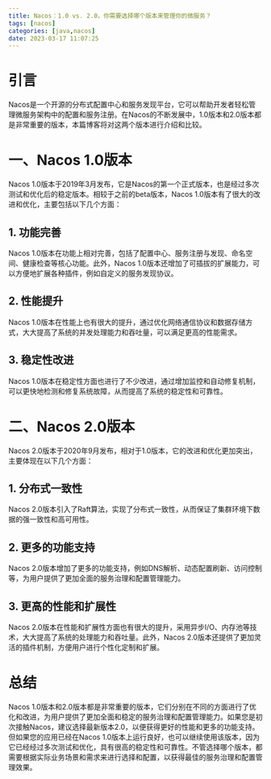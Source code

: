 ```yaml
---
title: Nacos：1.0 vs. 2.0，你需要选择哪个版本来管理你的微服务？
tags: [nacos]
categories: [java,nacos]
date: 2023-03-17 11:07:25
---
```


# 引言

Nacos是一个开源的分布式配置中心和服务发现平台，它可以帮助开发者轻松管理微服务架构中的配置和服务注册。在Nacos的不断发展中，1.0版本和2.0版本都是非常重要的版本，本篇博客将对这两个版本进行介绍和比较。

# 一、Nacos 1.0版本

Nacos 1.0版本于2019年3月发布，它是Nacos的第一个正式版本，也是经过多次测试和优化后的稳定版本。相较于之前的beta版本，Nacos 1.0版本有了很大的改进和优化，主要包括以下几个方面：

## 1. 功能完善

Nacos 1.0版本在功能上相对完善，包括了配置中心、服务注册与发现、命名空间、健康检查等核心功能。此外，Nacos 1.0版本还增加了可插拔的扩展能力，可以方便地扩展各种插件，例如自定义的服务发现协议。

## 2. 性能提升

Nacos 1.0版本在性能上也有很大的提升，通过优化网络通信协议和数据存储方式，大大提高了系统的并发处理能力和吞吐量，可以满足更高的性能需求。

## 3. 稳定性改进

Nacos 1.0版本在稳定性方面也进行了不少改进，通过增加监控和自动修复机制，可以更快地检测和修复系统故障，从而提高了系统的稳定性和可靠性。

# 二、Nacos 2.0版本

Nacos 2.0版本于2020年9月发布，相对于1.0版本，它的改进和优化更加突出，主要体现在以下几个方面：

## 1. 分布式一致性

Nacos 2.0版本引入了Raft算法，实现了分布式一致性，从而保证了集群环境下数据的强一致性和高可用性。

## 2. 更多的功能支持

Nacos 2.0版本增加了更多的功能支持，例如DNS解析、动态配置刷新、访问控制等，为用户提供了更加全面的服务治理和配置管理能力。

## 3. 更高的性能和扩展性

Nacos 2.0版本在性能和扩展性方面也有很大的提升，采用异步I/O、内存池等技术，大大提高了系统的处理能力和吞吐量。此外，Nacos 2.0版本还提供了更加灵活的插件机制，方便用户进行个性化定制和扩展。

# 总结

Nacos 1.0版本和2.0版本都是非常重要的版本，它们分别在不同的方面进行了优化和改进，为用户提供了更加全面和稳定的服务治理和配置管理能力。如果您是初次接触Nacos，建议选择最新版本2.0，以便获得更好的性能和更多的功能支持。但如果您的应用已经在Nacos 1.0版本上运行良好，也可以继续使用该版本，因为它已经经过多次测试和优化，具有很高的稳定性和可靠性。不管选择哪个版本，都需要根据实际业务场景和需求来进行选择和配置，以获得最佳的服务治理和配置管理效果。

